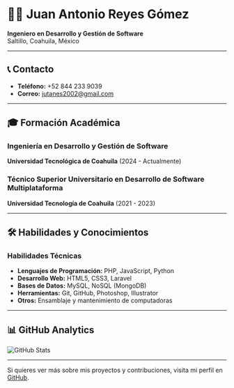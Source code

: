 # 👨‍💻 Juan Antonio Reyes Gómez

**Ingeniero en Desarrollo y Gestión de Software**  
Saltillo, Coahuila, México

---

## 📞 Contacto

- **Teléfono:** +52 844 233 9039  
- **Correo:** [jutanes2002@gmail.com](mailto:jutanes2002@gmail.com)  

---

## 🎓 Formación Académica

### Ingeniería en Desarrollo y Gestión de Software  
**Universidad Tecnológica de Coahuila** (2024 - Actualmente)

### Técnico Superior Universitario en Desarrollo de Software Multiplataforma  
**Universidad Tecnología de Coahuila** (2021 - 2023)

---

## 🛠️ Habilidades y Conocimientos

### Habilidades Técnicas
- **Lenguajes de Programación:** PHP, JavaScript, Python  
- **Desarrollo Web:** HTML5, CSS3, Laravel  
- **Bases de Datos:** MySQL, NoSQL (MongoDB)  
- **Herramientas:** Git, GitHub, Photoshop, Illustrator  
- **Otros:** Ensamblaje y mantenimiento de computadoras

---

## 📊 GitHub Analytics

![GitHub Stats](https://github-readme-stats.vercel.app/api?username=jutanes2002&show_icons=true&hide_title=true&count_private=true&theme=radical)

---

Si quieres ver más sobre mis proyectos y contribuciones, visita mi perfil en [GitHub](https://github.com/jutanes2002).
